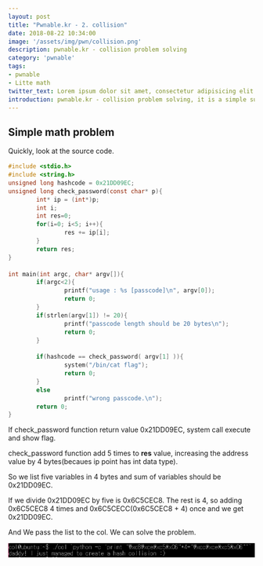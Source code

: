 ```yaml
---
layout: post
title: "Pwnable.kr - 2. collision"
date: 2018-08-22 10:34:00
image: '/assets/img/pwn/collision.png'
description: pwnable.kr - collision problem solving
category: 'pwnable'
tags:
- pwnable
- Litte math
twitter_text: Lorem ipsum dolor sit amet, consectetur adipisicing elit.
introduction: pwnable.kr - collision problem solving, it is a simple summary that i solve the collsion problem to study pwnable 
---
```


## Simple math problem

Quickly, look at the source code.

~~~c
#include <stdio.h>
#include <string.h>
unsigned long hashcode = 0x21DD09EC;
unsigned long check_password(const char* p){
        int* ip = (int*)p;
        int i;
        int res=0;
        for(i=0; i<5; i++){
                res += ip[i];
        }
        return res;
}

int main(int argc, char* argv[]){
        if(argc<2){
                printf("usage : %s [passcode]\n", argv[0]);
                return 0;
        }
        if(strlen(argv[1]) != 20){
                printf("passcode length should be 20 bytes\n");
                return 0;
        }

        if(hashcode == check_password( argv[1] )){
                system("/bin/cat flag");
                return 0;
        }
        else
                printf("wrong passcode.\n");
        return 0;
}
~~~

If check_password function return value 0x21DD09EC, system call execute and show flag.

check_password function add 5 times to __res__ value, increasing the address value by 4 bytes(becaues ip point has int data type).

So we list five variables in 4 bytes and sum of variables should be 0x21DD09EC.

If we divide 0x21DD09EC by five is 0x6C5CEC8. The rest is 4, so adding 0x6C5CEC8 4 times and 0x6C5CECC(0x6C5CEC8 + 4) once and we get 0x21DD09EC.

And We pass the list to the col. We can solve the problem.


![problem](/assets/img/pwn/col/answer.PNG)